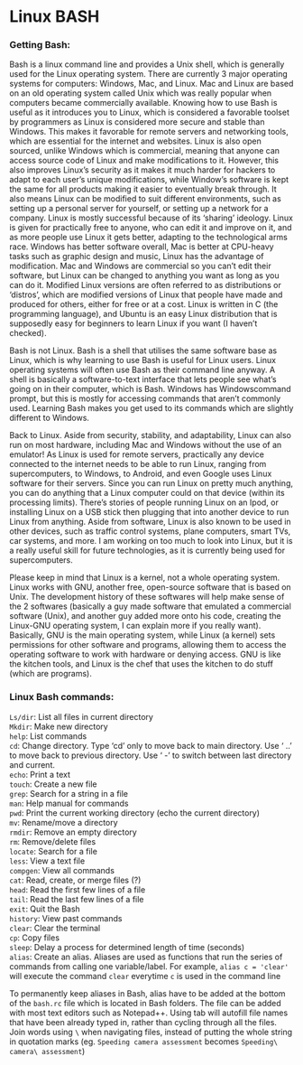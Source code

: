 # Linux BASH
### Getting Bash:  
Bash is a linux command line and provides a Unix shell, which is generally used for the Linux operating system. There are currently 3 major operating systems for computers: Windows, Mac, and Linux. Mac and Linux are based on an old operating system called Unix which was really popular when computers became commercially available. Knowing how to use Bash is useful as it introduces you to Linux, which is considered a favorable toolset by programmers as Linux is considered more secure and stable than Windows. This makes it favorable for remote servers and networking tools, which are essential for the internet and websites. Linux is also open sourced, unlike Windows which is commercial, meaning that anyone can access source code of Linux and make modifications to it. However, this also improves Linux’s security as it makes it much harder for hackers to adapt to each user’s unique modifications, while Window’s software is kept the same for all products making it easier to eventually break through. It also means Linux can be modified to suit different environments, such as setting up a personal server for yourself, or setting up a network for a company. Linux is mostly successful because of its ‘sharing’ ideology. Linux is given for practically free to anyone, who can edit it and improve on it, and as more people use Linux it gets better, adapting to the technological arms race. Windows has better software overall, Mac is better at CPU-heavy tasks such as graphic design and music, Linux has the advantage of modification. Mac and Windows are commercial so you can’t edit their software, but Linux can be changed to anything you want as long as you can do it. Modified Linux versions are often referred to as distributions or ‘distros’, which are modified versions of Linux that people have made and produced for others, either for free or at a cost. Linux is written in C (the programming language), and Ubuntu is an easy Linux distribution that is supposedly easy for beginners to learn Linux if you want (I haven’t checked). 

Bash is not Linux. Bash is a shell that utilises the same software base as Linux, which is why learning to use Bash is useful for Linux users. Linux operating systems will often use Bash as their command line anyway. A shell is basically a software-to-text interface that lets people see what’s going on in their computer, which is Bash. Windows has Windowscommand prompt, but this is mostly for accessing commands that aren’t commonly used. Learning Bash makes you get used to its commands which are slightly different to Windows. 

Back to Linux. Aside from security, stability, and adaptability, Linux can also run on most hardware, including Mac and Windows without the use of an emulator! As Linux is used for remote servers, practically any device connected to the internet needs to be able to run Linux, ranging from supercomputers, to Windows, to Android, and even Google uses Linux software for their servers. Since you can run Linux on pretty much anything, you can do anything that a Linux computer could on that device (within its processing limits). There’s stories of people running Linux on an Ipod, or installing Linux on a USB stick then plugging that into another device to run Linux from anything. Aside from software, Linux is also known to be used in other devices, such as traffic control systems, plane computers, smart TVs, car systems, and more. I am working on too much to look into Linux, but it is a really useful skill for future technologies, as it is currently being used for supercomputers.

Please keep in mind that Linux is a kernel, not a whole operating system. Linux works with GNU, another free, open-source software that is based on Unix. The development history of these softwares will help make sense of the 2 softwares (basically a guy made software that emulated a commercial software (Unix), and another guy added more onto his code, creating the Linux-GNU operating system, I can explain more if you really want).  Basically, GNU is the main operating system, while Linux (a kernel) sets permissions for other software and programs, allowing them to access the operating software to work with hardware or denying access. GNU is like the kitchen tools, and Linux is the chef that uses the kitchen to do stuff (which are programs). 

### Linux Bash commands:  
`Ls/dir`: List all files in current directory  
`Mkdir`: Make new directory  
`help`: List commands  
`cd`: Change directory. Type ‘cd’ only to move back to main directory. Use ‘ ..’ to move back to previous directory. Use ‘ -’ to switch between last directory and current.  
`echo`: Print a text  
`touch`: Create a new file  
`grep`: Search for a string in a file  
`man`: Help manual for commands  
`pwd`: Print the current working directory (echo the current directory)  
`mv`: Rename/move a directory  
`rmdir`: Remove an empty directory  
`rm`: Remove/delete files  
`locate`: Search for a file  
`less`: View a text file  
`compgen`: View all commands  
`cat`: Read, create, or merge files (?)  
`head`: Read the first few lines of a file  
`tail`: Read the last few lines of a file  
`exit`: Quit the Bash  
`history`: View past commands  
`clear`: Clear the terminal  
`cp`: Copy files  
`sleep`: Delay a process for determined length of time (seconds)  
`alias`: Create an alias. Aliases are used as functions that run the series of commands from calling one variable/label. For example, `alias c = 'clear'` will execute the command `clear` everytime `c` is used in the command line

To permanently keep aliases in Bash, alias have to be added at the bottom of the `bash.rc` file which is located in Bash folders. The file can be added with most text editors such as Notepad++. 
Using tab will autofill file names that have been already typed in, rather than cycling through all the files.  
Join words using `\` when navigating files, instead of putting the whole string in quotation marks (eg. `Speeding camera assessment` becomes `Speeding\ camera\ assessment`)
